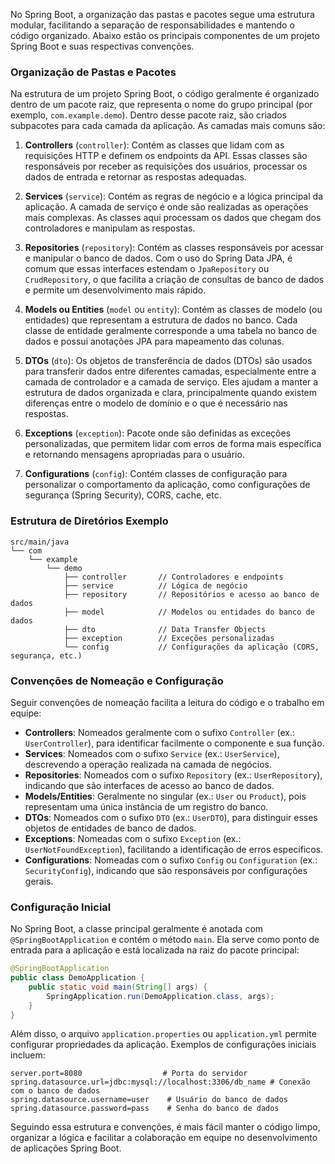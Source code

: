 No Spring Boot, a organização das pastas e pacotes segue uma estrutura modular, facilitando a separação de responsabilidades e mantendo o código organizado. Abaixo estão os principais componentes de um projeto Spring Boot e suas respectivas convenções.

### Organização de Pastas e Pacotes

Na estrutura de um projeto Spring Boot, o código geralmente é organizado dentro de um pacote raiz, que representa o nome do grupo principal (por exemplo, `com.example.demo`). Dentro desse pacote raiz, são criados subpacotes para cada camada da aplicação. As camadas mais comuns são:

1. **Controllers** (`controller`): Contém as classes que lidam com as requisições HTTP e definem os endpoints da API. Essas classes são responsáveis por receber as requisições dos usuários, processar os dados de entrada e retornar as respostas adequadas.

2. **Services** (`service`): Contém as regras de negócio e a lógica principal da aplicação. A camada de serviço é onde são realizadas as operações mais complexas. As classes aqui processam os dados que chegam dos controladores e manipulam as respostas.

3. **Repositories** (`repository`): Contém as classes responsáveis por acessar e manipular o banco de dados. Com o uso do Spring Data JPA, é comum que essas interfaces estendam o `JpaRepository` ou `CrudRepository`, o que facilita a criação de consultas de banco de dados e permite um desenvolvimento mais rápido.

4. **Models ou Entities** (`model` ou `entity`): Contém as classes de modelo (ou entidades) que representam a estrutura de dados no banco. Cada classe de entidade geralmente corresponde a uma tabela no banco de dados e possui anotações JPA para mapeamento das colunas.

5. **DTOs** (`dto`): Os objetos de transferência de dados (DTOs) são usados para transferir dados entre diferentes camadas, especialmente entre a camada de controlador e a camada de serviço. Eles ajudam a manter a estrutura de dados organizada e clara, principalmente quando existem diferenças entre o modelo de domínio e o que é necessário nas respostas.

6. **Exceptions** (`exception`): Pacote onde são definidas as exceções personalizadas, que permitem lidar com erros de forma mais específica e retornando mensagens apropriadas para o usuário.

7. **Configurations** (`config`): Contém classes de configuração para personalizar o comportamento da aplicação, como configurações de segurança (Spring Security), CORS, cache, etc.

### Estrutura de Diretórios Exemplo

```plaintext
src/main/java
└── com
    └── example
        └── demo
            ├── controller       // Controladores e endpoints
            ├── service          // Lógica de negócio
            ├── repository       // Repositórios e acesso ao banco de dados
            ├── model            // Modelos ou entidades do banco de dados
            ├── dto              // Data Transfer Objects
            ├── exception        // Exceções personalizadas
            └── config           // Configurações da aplicação (CORS, segurança, etc.)
```

### Convenções de Nomeação e Configuração

Seguir convenções de nomeação facilita a leitura do código e o trabalho em equipe:

- **Controllers**: Nomeados geralmente com o sufixo `Controller` (ex.: `UserController`), para identificar facilmente o componente e sua função. 
- **Services**: Nomeados com o sufixo `Service` (ex.: `UserService`), descrevendo a operação realizada na camada de negócios.
- **Repositories**: Nomeados com o sufixo `Repository` (ex.: `UserRepository`), indicando que são interfaces de acesso ao banco de dados.
- **Models/Entities**: Geralmente no singular (ex.: `User` ou `Product`), pois representam uma única instância de um registro do banco.
- **DTOs**: Nomeados com o sufixo `DTO` (ex.: `UserDTO`), para distinguir esses objetos de entidades de banco de dados.
- **Exceptions**: Nomeadas com o sufixo `Exception` (ex.: `UserNotFoundException`), facilitando a identificação de erros específicos.
- **Configurations**: Nomeadas com o sufixo `Config` ou `Configuration` (ex.: `SecurityConfig`), indicando que são responsáveis por configurações gerais.

### Configuração Inicial

No Spring Boot, a classe principal geralmente é anotada com `@SpringBootApplication` e contém o método `main`. Ela serve como ponto de entrada para a aplicação e está localizada na raiz do pacote principal:

```java
@SpringBootApplication
public class DemoApplication {
    public static void main(String[] args) {
        SpringApplication.run(DemoApplication.class, args);
    }
}
```

Além disso, o arquivo `application.properties` ou `application.yml` permite configurar propriedades da aplicação. Exemplos de configurações iniciais incluem:

```properties
server.port=8080                  # Porta do servidor
spring.datasource.url=jdbc:mysql://localhost:3306/db_name # Conexão com o banco de dados
spring.datasource.username=user    # Usuário do banco de dados
spring.datasource.password=pass    # Senha do banco de dados
```

Seguindo essa estrutura e convenções, é mais fácil manter o código limpo, organizar a lógica e facilitar a colaboração em equipe no desenvolvimento de aplicações Spring Boot.